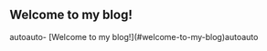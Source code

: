 ## Welcome to my blog!
<!-- TOC -->autoauto- [Welcome to my blog!](#welcome-to-my-blog)autoauto<!-- /TOC -->
